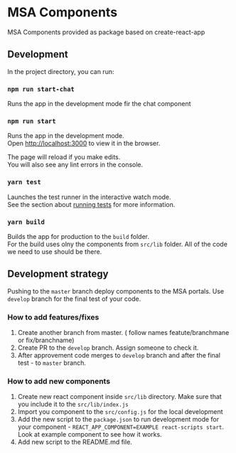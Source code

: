 # MSA Components

MSA Components provided as package based on create-react-app

## Development

In the project directory, you can run:

### `npm run start-chat`

Runs the app in the development mode fir the chat component

### `npm run start`

Runs the app in the development mode.\
Open [http://localhost:3000](http://localhost:3000) to view it in the browser.

The page will reload if you make edits.\
You will also see any lint errors in the console.

### `yarn test`

Launches the test runner in the interactive watch mode.\
See the section about [running tests](https://facebook.github.io/create-react-app/docs/running-tests) for more information.

### `yarn build`

Builds the app for production to the `build` folder.\
For the build uses olny the components from `src/lib` folder.
All of the code we need to use should be there.

## Development strategy

Pushing to the `master` branch deploy components to the MSA portals. 
Use `develop` branch for the final test of your code.

### How to add features/fixes
1. Create another branch from master. ( follow names featute/branchmane or fix/branchname)
2. Create PR to the `develop` branch. Assign someone to check it.
3. After approvement code merges to `develop` branch and after the final test - to `master` branch.

### How to add new components
1. Create new react component inside `src/lib` directory. Make sure that you include it to the `src/lib/index.js`
2. Import you component to the `src/config.js` for the local development
3. Add the new script to the `package.json` to run development mode for your component - `REACT_APP_COMPONENT=EXAMPLE react-scripts start`. Look at example component to see how it works.
4. Add new script to the README.md file.
